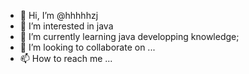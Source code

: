 - 👋 Hi, I’m @hhhhhzj
- 👀 I’m interested in java
- 🌱 I’m currently learning java developping knowledge;
- 💞️ I’m looking to collaborate on ...
- 📫 How to reach me ...

<!---
hhhhhzj/hhhhhzj is a ✨ special ✨ repository because its `README.md` (this file) appears on your GitHub profile.
You can click the Preview link to take a look at your changes.
--->

